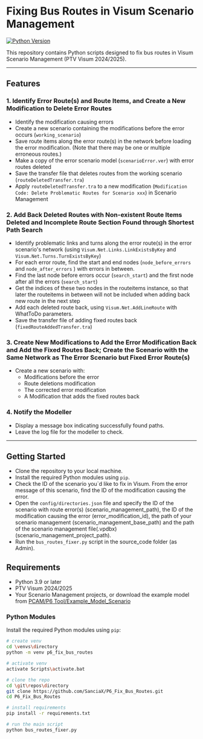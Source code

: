 # Fixing Bus Routes in Visum Scenario Management 

[![Python Version](https://img.shields.io/badge/python-3.9%2B-blue.svg)](https://www.python.org/downloads/release)

This repository contains Python scripts designed to fix bus routes in Visum Scenario Management (PTV Visum 2024/2025).

---

## Features

### 1. Identify Error Route(s) and Route Items, and Create a New Modification to Delete Error Routes
- Identify the modification causing errors
- Create a new scenario containing the modifications before the error occurs (`working_scenario`)
- Save route items along the error route(s) in the network before loading the error modification. (Note that there may be one or multiple erroneous routes.)
- Make a copy of the error scenario model (`scenarioError.ver`)  with error routes deleted
- Save the transfer file that deletes routes from the working scenario (`routeDeletedTransfer.tra`)
- Apply `routeDeletedTransfer.tra` to a new modification (`Modification Code: Delete Problematic Routes for Scenario xxx`) in Scenario Management


### 2. Add Back Deleted Routes with Non-existent Route Items Deleted and Incomplete Route Section Found through Shortest Path Search 
- Identify problematic links and turns along the error route(s) in the error scenario's network (using `Visum.Net.Links.LinkExistsByKey` and `Visum.Net.Turns.TurnExistsByKey`)
- For each error route, find the start and end nodes (`node_before_errors` and `node_after_errors` ) with errors in between.
- Find the last node before errors occur (`search_start`) and the first node after all the errors (`search_start`)
- Get the indices of these two nodes in the routeitems instance, so that later the routeitems in between will not be included when adding back new route in the next step 
- Add each deleted route back, using `Visum.Net.AddLineRoute` with WhatToDo parameters.
- Save the transfer file of adding fixed routes back (`fixedRouteAddedTransfer.tra`)

### 3. Create New Modifications to Add the Error Modification Back and Add the Fixed Routes Back; Create the Scenario with the Same Network as The Error Scenario but Fixed Error Route(s)
- Create a new scenario with:
  - Modifications before the error
  - Route deletions modification
  - The corrected error modification
  - A Modification that adds the fixed routes back

### 4. Notify the Modeller
- Display a message box indicating successfully found paths.
- Leave the log file for the modeller to check.

---
## Getting Started

- Clone the repository to your local machine.
- Install the required Python modules using `pip`.
- Check the ID of the scenario you`d like to fix in Visum. From the error message of this scenario, find the ID of the modification causing the error.
- Open the `config/directories.json` file and specify the ID of the scenario with route error(s) (scenario_management_path), the ID of the modification causing the error (error_modification_id), the path of your scenario management (scenario_management_base_path) and the path of the scenario management file(.vpdbx) (scenario_management_project_path).
- Run the `bus_routes_fixer.py` script in the source_code folder (as Admin).

## Requirements

- Python 3.9 or later
- PTV Visum 2024/2025
- Your Scenario Management projects, or download the example model from [PCAM/P6 Tool/Example_Model_Scenario](https://transportforlondon.sharepoint.com/:f:/r/sites/one-pcam/Shared%20Documents/P6%20Tool/Eaxample%20Model_Scenario%20Management%20Bus%20Routes?csf=1&web=1&e=4ZptbN)

### Python Modules

Install the required Python modules using `pip`:

```bash
# create venv
cd \venvs\directory
python -m venv p6_fix_bus_routes

# activate venv
activate Scripts\activate.bat

# clone the repo
cd \git\repos\directory
git clone https://github.com/SanciaX/P6_Fix_Bus_Routes.git
cd P6_Fix_Bus_Routes

# install requirements
pip install -r requirements.txt

# run the main script
python bus_routes_fixer.py
```